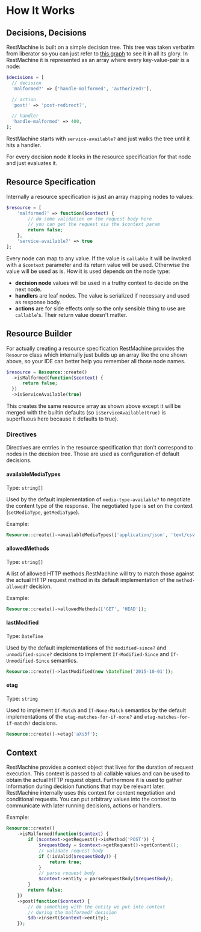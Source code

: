 # How It Works

## Decisions, Decisions

RestMachine is built on a simple decision tree. This tree was taken verbatim from liberator so you can
just refer to [this graph](https://clojure-liberator.github.io/liberator/assets/img/decision-graph.svg) to see
it in all its glory.
In RestMachine it is represented as an array where every key-value-pair is a node:

```php
$decisions = [
  // decision
  'malformed?' => ['handle-malformed', 'authorized?'],

  // action
  'post!' => 'post-redirect?',

  // handler
  'handle-malformed' => 400,
];

```

RestMachine starts with `service-available?` and just walks the tree until it hits a handler.

For every decision node it looks in the resource specification for that node and just evaluates it.

## Resource Specification

Internally a resource specification is just an array mapping nodes to values:

```php
$resource = [
    'malformed?' => function($context) {
        // do some validation on the request body here
        // you can get the request via the $context param
        return false;
    },
    'service-available?' => true
];

```

Every node can map to any value.
If the value is `callable` it will be invoked with a `$context` parameter and its return value will be used.
Otherwise the value will be used as is. How it is used depends on the node type:

 - **decision node** values will be used in a truthy context to decide on the next node.
 - **handlers** are leaf nodes. The value is serialized if necessary and used as response body.
 - **actions** are for side effects only so the only sensible thing to use are `callable`'s. Their return value doesn't matter.

## Resource Builder

For actually creating a resource specification RestMachine provides the `Resource` class which internally
just builds up an array like the one shown above, so your IDE can better help you remember
all those node names.

```php
$resource = Resource::create()
  ->isMalformed(function($context) {
      return false;
  })
  ->isServiceAvailable(true)
```

This creates the same resource array as shown above except it will be merged with the builtin defaults
(so `isServiceAvailable(true)` is superfluous here because it defaults to true).

### Directives

Directives are entries in the resource specification that don't correspond to nodes in the decision tree.
Those are used as configuration of default decisions.

#### availableMediaTypes
Type: `string[]`

Used by the default implementation of `media-type-available?` to negotiate the content type of the response.
The negotiated type is set on the context (`setMediaType`, `getMediaType`).

Example:

```php
Resource::create()->availableMediaTypes(['application/json', 'text/csv']);
```

#### allowedMethods
Type: `string[]`

A list of allowed HTTP methods.RestMachine will try to match those against the actual HTTP request method in its 
default implementation of the `method-allowed?` decision.

Example:

```php
Resource::create()->allowedMethods(['GET', 'HEAD']);
```

#### lastModified
Type: `DateTime`

Used by the default implementations of the `modified-since?` and `unmodified-since?`
decisions to implement `If-Modified-Since` and `If-Unmodified-Since` semantics.

```php
Resource::create()->lastModified(new \DateTime('2015-10-01'));
```

#### etag
Type: `string`

Used to implement `If-Match` and `If-None-Match` semantics by
the default implementations of the `etag-matches-for-if-none?` and `etag-matches-for-if-match?` decisions.

```php
Resource::create()->etag('aXs3f');
```

## Context

RestMachine provides a context object that lives for the duration of request execution. This context
is passed to all callable values and can be used to obtain the actual HTTP request object.
Furthermore it is used to gather information during decision functions that may be relevant later.
RestMachine internally uses this context for content negotiation and conditional requests. You can put
arbitrary values into the context to communicate with later running decisions, actions or handlers.

Example:

```php
Resource::create()
    ->isMalformed(function($context) {
        if ($context->getRequest()->isMethod('POST')) {
            $requestBody = $context->getRequest()->getContent();
            // validate request body
            if (!isValid($requestBody)) {
                return true;
            }
            // parse request body
            $context->entity = parseRequestBody($requestBody);
        }
        return false;
    })
    ->post(function($context) {
        // do something with the entity we put into context
        // during the malformed? decision
        $db->insert($context->entity);
    });
```
